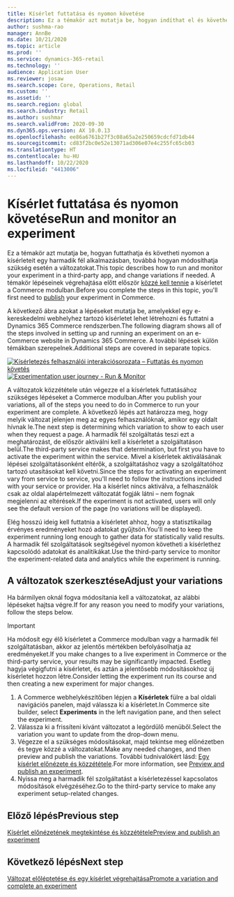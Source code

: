 ```yaml
---
title: Kísérlet futtatása és nyomon követése
description: Ez a témakör azt mutatja be, hogyan indíthat el és követhet nyomon kísérletet egy harmadik fél szolgáltatásban. Ez a témakör azt is leírja, hogy hogyan lehet módosítani a változatokat a kísérlet elindítása után.
author: sushma-rao
manager: AnnBe
ms.date: 10/21/2020
ms.topic: article
ms.prod: ''
ms.service: dynamics-365-retail
ms.technology: ''
audience: Application User
ms.reviewer: josaw
ms.search.scope: Core, Operations, Retail
ms.custom: ''
ms.assetid: ''
ms.search.region: global
ms.search.industry: Retail
ms.author: sushmar
ms.search.validFrom: 2020-09-30
ms.dyn365.ops.version: AX 10.0.13
ms.openlocfilehash: ee86a6761b27f3c08a65a2e250659cdcfd71db44
ms.sourcegitcommit: cd83f2bc0e52e13071ad306e07e4c255fc65cb03
ms.translationtype: HT
ms.contentlocale: hu-HU
ms.lasthandoff: 10/22/2020
ms.locfileid: "4413006"
---
```

# <a name="run-and-monitor-an-experiment"></a><span data-ttu-id="ae99e-104">Kísérlet futtatása és nyomon követése</span><span class="sxs-lookup"><span data-stu-id="ae99e-104">Run and monitor an experiment</span></span>

<span data-ttu-id="ae99e-105">Ez a témakör azt mutatja be, hogyan futtathatja és követheti nyomon a kísérleteit egy harmadik fél alkalmazásban, továbbá hogyan módosíthatja szükség esetén a változatokat.</span><span class="sxs-lookup"><span data-stu-id="ae99e-105">This topic describes how to run and monitor your experiment in a third-party app, and change variations if needed.</span></span> <span data-ttu-id="ae99e-106">A témakör lépéseinek végrehajtása előtt először [közzé kell tennie](experimentation-preview-publish.md) a kísérletet a Commerce modulban.</span><span class="sxs-lookup"><span data-stu-id="ae99e-106">Before you complete the steps in this topic, you'll first need to [publish](experimentation-preview-publish.md) your experiment in Commerce.</span></span> 

<span data-ttu-id="ae99e-107">A következő ábra azokat a lépéseket mutatja be, amelyekkel egy e-kereskedelmi webhelyhez tartozó kísérletet lehet létrehozni és futtatni a Dynamics 365 Commerce rendszerben.</span><span class="sxs-lookup"><span data-stu-id="ae99e-107">The following diagram shows all of the steps involved in setting up and running an experiment on an e-Commerce website in Dynamics 365 Commerce.</span></span> <span data-ttu-id="ae99e-108">A további lépések külön témákban szerepelnek.</span><span class="sxs-lookup"><span data-stu-id="ae99e-108">Additional steps are covered in separate topics.</span></span>

<span data-ttu-id="ae99e-109">[ ![Kísérletezés felhasználói interakciósorozata – Futtatás és nyomon követés](./media/experimentation_run_monitor.svg) ](./media/experimentation_run_monitor.svg#lightbox)</span><span class="sxs-lookup"><span data-stu-id="ae99e-109">[ ![Experimentation user journey - Run & Monitor](./media/experimentation_run_monitor.svg) ](./media/experimentation_run_monitor.svg#lightbox)</span></span>

<span data-ttu-id="ae99e-110">A változatok közzététele után végezze el a kísérletek futtatásához szükséges lépéseket a Commerce modulban.</span><span class="sxs-lookup"><span data-stu-id="ae99e-110">After you publish your variations, all of the steps you need to do in Commerce to run your experiment are complete.</span></span> <span data-ttu-id="ae99e-111">A következő lépés azt határozza meg, hogy melyik változat jelenjen meg az egyes felhasználóknak, amikor egy oldalt hívnak le.</span><span class="sxs-lookup"><span data-stu-id="ae99e-111">The next step is determining which variation to show to each user when they request a page.</span></span> <span data-ttu-id="ae99e-112">A harmadik fél szolgáltatás teszi ezt a meghatározást, de először aktiválni kell a kísérletet a szolgáltatáson belül.</span><span class="sxs-lookup"><span data-stu-id="ae99e-112">The third-party service makes that determination, but first you have to activate the experiment within the service.</span></span> <span data-ttu-id="ae99e-113">Mivel a kísérletek aktiválásának lépései szolgáltatásonként eltérők, a szolgáltatáshoz vagy a szolgáltatóhoz tartozó utasításokat kell követni.</span><span class="sxs-lookup"><span data-stu-id="ae99e-113">Since the steps for activating an experiment vary from service to service, you'll need to follow the instructions included with your service or provider.</span></span> <span data-ttu-id="ae99e-114">Ha a kísérlet nincs aktiválva, a felhasználók csak az oldal alapértelmezett változatát fogják látni – nem fognak megjelenni az eltérések.</span><span class="sxs-lookup"><span data-stu-id="ae99e-114">If the experiment is not activated, users will only see the default version of the page (no variations will be displayed).</span></span>

<span data-ttu-id="ae99e-115">Elég hosszú ideig kell futtatnia a kísérletet ahhoz, hogy a statisztikailag érvényes eredményeket hozó adatokat gyűjtsön.</span><span class="sxs-lookup"><span data-stu-id="ae99e-115">You'll need to keep the experiment running long enough to gather data for statistically valid results.</span></span> <span data-ttu-id="ae99e-116">A harmadik fél szolgáltatások segítségével nyomon követheti a kísérlethez kapcsolódó adatokat és analitikákat.</span><span class="sxs-lookup"><span data-stu-id="ae99e-116">Use the third-party service to monitor the experiment-related data and analytics while the experiment is running.</span></span>

## <a name="adjust-your-variations"></a><span data-ttu-id="ae99e-117">A változatok szerkesztése</span><span class="sxs-lookup"><span data-stu-id="ae99e-117">Adjust your variations</span></span>
<span data-ttu-id="ae99e-118">Ha bármilyen oknál fogva módosítania kell a változatokat, az alábbi lépéseket hajtsa végre.</span><span class="sxs-lookup"><span data-stu-id="ae99e-118">If for any reason you need to modify your variations, follow the steps below.</span></span>

> [!IMPORTANT]
> <span data-ttu-id="ae99e-119">Ha módosít egy élő kísérletet a Commerce modulban vagy a harmadik fél szolgáltatásban, akkor az jelentős mértékben befolyásolhatja az eredményeket.</span><span class="sxs-lookup"><span data-stu-id="ae99e-119">If you make changes to a live experiment in Commerce or the third-party service, your results may be significantly impacted.</span></span> <span data-ttu-id="ae99e-120">Esetleg hagyja végigfutni a kísérletet, és aztán a jelentősebb módosításokhoz új kísérletet hozzon létre.</span><span class="sxs-lookup"><span data-stu-id="ae99e-120">Consider letting the experiment run its course and then creating a new experiment for major changes.</span></span>

1. <span data-ttu-id="ae99e-121">A Commerce webhelykészítőben lépjen a **Kísérletek** fülre a bal oldali navigációs panelen, majd válassza ki a kísérletet.</span><span class="sxs-lookup"><span data-stu-id="ae99e-121">In Commerce site builder, select **Experiments** in the left navigation pane, and then select the experiment.</span></span> 
1. <span data-ttu-id="ae99e-122">Válassza ki a frissíteni kívánt változatot a legördülő menüből.</span><span class="sxs-lookup"><span data-stu-id="ae99e-122">Select the variation you want to update from the drop-down menu.</span></span>
1. <span data-ttu-id="ae99e-123">Végezze el a szükséges módosításokat, majd tekintse meg előnézetben és tegye közzé a változatokat.</span><span class="sxs-lookup"><span data-stu-id="ae99e-123">Make any needed changes, and then preview and publish the variations.</span></span> <span data-ttu-id="ae99e-124">További tudnivalókért lásd: [Egy kísérlet előnézete és közzététele](experimentation-preview-publish.md).</span><span class="sxs-lookup"><span data-stu-id="ae99e-124">For more information, see [Preview and publish an experiment](experimentation-preview-publish.md).</span></span>
1. <span data-ttu-id="ae99e-125">Nyissa meg a harmadik fél szolgáltatást a kísérletezéssel kapcsolatos módosítások elvégzéséhez.</span><span class="sxs-lookup"><span data-stu-id="ae99e-125">Go to the third-party service to make any experiment setup-related changes.</span></span>
    
## <a name="previous-step"></a><span data-ttu-id="ae99e-126">Előző lépés</span><span class="sxs-lookup"><span data-stu-id="ae99e-126">Previous step</span></span>
[<span data-ttu-id="ae99e-127">Kísérlet előnézetének megtekintése és közzététele</span><span class="sxs-lookup"><span data-stu-id="ae99e-127">Preview and publish an experiment</span></span>](experimentation-preview-publish.md)

## <a name="next-step"></a><span data-ttu-id="ae99e-128">Következő lépés</span><span class="sxs-lookup"><span data-stu-id="ae99e-128">Next step</span></span>
[<span data-ttu-id="ae99e-129">Változat előléptetése és egy kísérlet végrehajtása</span><span class="sxs-lookup"><span data-stu-id="ae99e-129">Promote a variation and complete an experiment</span></span>](experimentation-review-complete.md)
